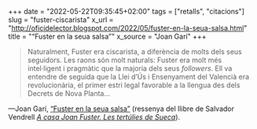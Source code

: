 +++
date = "2022-05-22T09:35:45+02:00"
tags = ["retalls", "citacions"]
slug = "fuster-ciscarista"
x_url = "http://oficidelector.blogspot.com/2022/05/fuster-en-la-seua-salsa.html"
title = "“Fuster en la seua salsa”"
x_source = "Joan Garí"
+++

> Naturalment, Fuster era ciscarista, a diferència de molts dels seus seguidors. Les raons són molt naturals: Fuster era molt més intel·ligent i pragmàtic que la majoria dels seus *followers*. Ell va entendre de seguida que la Llei d’Ús i Ensenyament del Valencià era revolucionària, el primer estri legal favorable a la llengua des dels Decrets de Nova Planta…

—Joan Garí, [“Fuster en la seua salsa”](http://oficidelector.blogspot.com/2022/05/fuster-en-la-seua-salsa.html) (ressenya del llibre de Salvador Vendrell [*A casa Joan Fuster. Les tertúlies de Sueca*](https://www.onadaedicions.com/llibres/producte/A+casa+Joan+Fuster+Les+tertulies+de+Sueca)).
